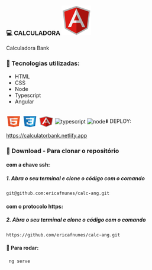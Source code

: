 ### :computer: CALCULADORA <img alt="angular" height="80" width="80" src="https://github.com/devicons/devicon/blob/master/icons/angularjs/angularjs-original.svg" />

Calculadora Bank

### :rocket: Tecnologias utilizadas:

- HTML
- CSS
- Node
- Typescript
- Angular

<div style="display: inline_block"><br>
  <img align="center" alt="HTML" height="30" width="40" src="https://raw.githubusercontent.com/devicons/devicon/master/icons/html5/html5-original.svg">
  <img align="center" alt="CSS" height="30" width="40" src="https://raw.githubusercontent.com/devicons/devicon/master/icons/css3/css3-original.svg">
  <img align="center" alt="Angular" height="30" width="40" src="https://github.com/devicons/devicon/blob/master/icons/angularjs/angularjs-original.svg">
  <img  align="center" alt="typescript" height="30" width="40" src="https://cdn.jsdelivr.net/gh/devicons/devicon/icons/typescript/typescript-original.svg" />
 <img  align="center" alt="node" height="30" width="40" src="https://github.com/devicons/devicon/blob/master/icons/nodejs/nodejs-original-wordmark.svg />
</div>

### :arrow_down: DEPLOY:

<a src="https://github.com/ericafnunes/calc-ang">https://calculatorbank.netlify.app</a>



### :floppy_disk: Download - Para clonar o repositório

#### com a chave ssh:

##### 1. Abra o seu terminal e clone o código com o comando

    git@github.com:ericafnunes/calc-ang.git

#### com o protocolo https:

##### 2. Abra o seu terminal e clone o código com o comando

    https://github.com/ericafnunes/calc-ang.git

#### :wrench: Para rodar:

     ng serve
